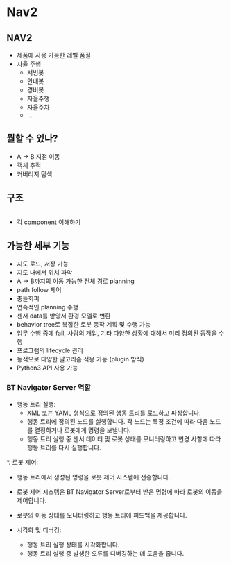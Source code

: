 # Nav2
## NAV2
* 제품에 사용 가능한 레벨 품질
* 자율 주행
   * 서빙봇
   * 안내봇
   * 경비봇
   * 자율주행
   * 자율주차
   * ...

## 뭘할 수 있나?
* A -> B 지점 이동
* 객체 추적
* 커버리지 탐색

## 구조
![]()

* 각 component 이해하기


## 가능한 세부 기능
* 지도 로드, 저장 가능
* 지도 내에서 위치 파악
* A -> B까지의 이동 가능한 전체 경로 planning 
* path follow 제어
* 충돌회피
* 연속적인 planning 수행
* 센서 data를 받앙서 환경 모델로 변환
* behavior tree로 복잡한 로봇 동작 계획 및 수행 가능
* 임무 수행 중에 fail, 사람의 개입, 기타 다양한 상황에 대해서 미리 정의된 동작을 수행
* 프로그램의 lifecycle 관리
* 동적으로 다양한 알고리즘 적용 가능 (plugin 방식)
* Python3 API 사용 가능

### BT Navigator Server 역할
* 행동 트리 실행:
   * XML 또는 YAML 형식으로 정의된 행동 트리를 로드하고 파싱합니다.
   * 행동 트리에 정의된 노드를 실행합니다. 각 노드는 특정 조건에 따라 다음 노드를 결정하거나 로봇에게 명령을 보냅니다.
   * 행동 트리 실행 중 센서 데이터 및 로봇 상태를 모니터링하고 변경 사항에 따라 행동 트리를 다시 실행합니다.

*. 로봇 제어:
   * 행동 트리에서 생성된 명령을 로봇 제어 시스템에 전송합니다.
   * 로봇 제어 시스템은 BT Navigator Server로부터 받은 명령에 따라 로봇의 이동을 제어합니다.
   * 로봇의 이동 상태를 모니터링하고 행동 트리에 피드백을 제공합니다.

*  시각화 및 디버깅:
   * 행동 트리 실행 상태를 시각화합니다.
   * 행동 트리 실행 중 발생한 오류를 디버깅하는 데 도움을 줍니다.

